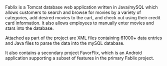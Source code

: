 Fablix is a Tomcat database web application written in Java/mySQL which allows customers to search and browse for movies by a variety of categories, add desired movies to the cart, and check out using their credit card information. It also allows employees to manually enter movies and stars into the database.

Attached as part of the project are XML files containing 61000+ data entries and Java files to parse the data into the mySQL database.

It also contains a secondary project FavorFlix, which is an Android application supporting a subset of features in the primary Fablix project.
